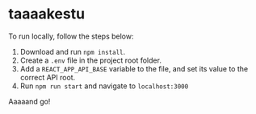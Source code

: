 # taaaakestu

To run locally, follow the steps below:

1. Download and run `npm install`.
2. Create a `.env` file in the project root folder.
3. Add a `REACT_APP_API_BASE` variable to the file, and set its value to the correct API root.
4. Run `npm run start` and navigate to `localhost:3000`

Aaaaand go!
